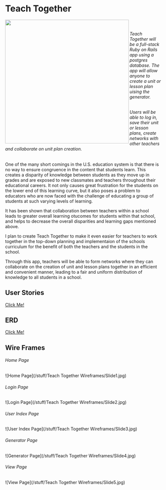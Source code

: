 # Teach Together

<a href="url"><img src="https://media.giphy.com/media/eU8DnmsUVINgI/giphy.gif" align="left" height="400" width="400" ></a><br>  
###### Teach Together will be a full-stack Ruby on Rails app using a postgres database. The app will allow anyone to create a unit or lesson plan uising the generator.
###### Users will be able to log in, save their unit or lesson plans, create networks with other teachers and collaborate on unit plan creation.

One of the many short comings in the U.S. education system is that there is no way to ensure congruence in the content that students learn. This creates a disparity of knowledge between students as they move up in grades and are exposed to new classmates and teachers throughout their educational careers. It not only causes great frustration for the students on the lower end of this learning curve, but it also poses a problem to educators who are now faced with the challenge of educating a group of students at such varying levels of learning.

It has been shown that collaboration between teachers within a school leads to greater overall learning otucomes for students within that school, and helps to decrease the overall disparities and learning gaps mentioned above.

I plan to create Teach Together to make it even easier for teachers to work together in the top-down planning and implementaion of the schools curriculum for the benefit of both the teachers and the students in the school.

Through this app, teachers will be able to form networks where they can collaborate on the creation of unit and lesson plans together in an efficient and convenient manner, leading to a fair and uniform distribution of knowledge to all students in a school.

## User Stories
<a href="https://github.com/tayb18/teachtogether/blob/master/userstories.md">Click Me!</a>


## ERD
<a href="https://github.com/tayb18/teachtogether/blob/master/erd.md">Click Me!</a>


## Wire Frames

###### Home Page
![Home Page](/stuff/Teach Together Wireframes/Slide1.jpg)

###### Login Page
![Login Page](/stuff/Teach Together Wireframes/Slide2.jpg)

###### User Index Page
![User Index Page](/stuff/Teach Together Wireframes/Slide3.jpg)

###### Generator Page
![Generator Page](/stuff/Teach Together Wireframes/Slide4.jpg)

###### View Page
![View Page](/stuff/Teach Together Wireframes/Slide5.jpg)
